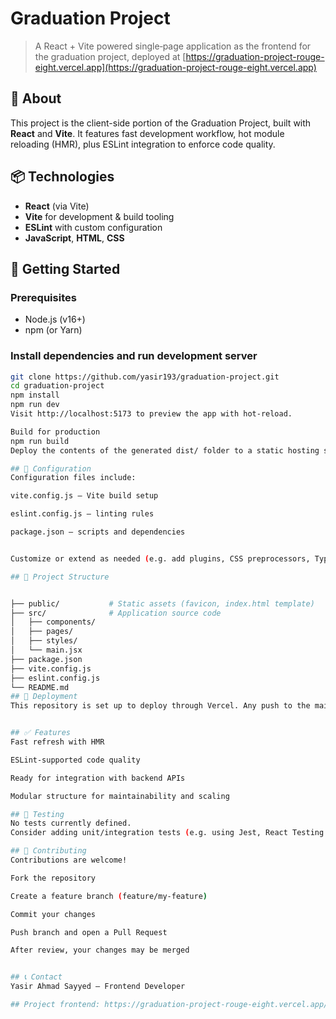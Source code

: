 # Graduation Project

> A React + Vite powered single‑page application as the frontend for the graduation project, deployed at [https://graduation-project-rouge-eight.vercel.app](https://graduation-project-rouge-eight.vercel.app)

## 🧠 About

This project is the client-side portion of the Graduation Project, built with **React** and **Vite**. It features fast development workflow, hot module reloading (HMR), plus ESLint integration to enforce code quality.

## 📦 Technologies

- **React** (via Vite)
- **Vite** for development & build tooling
- **ESLint** with custom configuration
- **JavaScript**, **HTML**, **CSS**

## 🚀 Getting Started

### Prerequisites

- Node.js (v16+)
- npm (or Yarn)

### Install dependencies and run development server

```bash
git clone https://github.com/yasir193/graduation-project.git
cd graduation-project
npm install
npm run dev
Visit http://localhost:5173 to preview the app with hot‑reload.

Build for production
npm run build
Deploy the contents of the generated dist/ folder to a static hosting service (e.g., Vercel, Netlify).

## 🔧 Configuration
Configuration files include:

vite.config.js — Vite build setup

eslint.config.js — linting rules

package.json — scripts and dependencies


Customize or extend as needed (e.g. add plugins, CSS preprocessors, TypeScript).

## 🧩 Project Structure


├── public/           # Static assets (favicon, index.html template)
├── src/              # Application source code
│   ├── components/
│   ├── pages/
│   ├── styles/
│   └── main.jsx
├── package.json
├── vite.config.js
├── eslint.config.js
└── README.md
## 🚀 Deployment
This repository is set up to deploy through Vercel. Any push to the main or master branch will automatically trigger a build and publish to https://graduation-project-rouge-eight.vercel.app/


## ✅ Features
Fast refresh with HMR

ESLint-supported code quality

Ready for integration with backend APIs

Modular structure for maintainability and scaling

## 🧪 Testing
No tests currently defined.
Consider adding unit/integration tests (e.g. using Jest, React Testing Library) for core components and page flows.

## 🙏 Contributing
Contributions are welcome!

Fork the repository

Create a feature branch (feature/my-feature)

Commit your changes

Push branch and open a Pull Request

After review, your changes may be merged


## 📞 Contact
Yasir Ahmad Sayyed – Frontend Developer

## Project frontend: https://graduation-project-rouge-eight.vercel.app/




